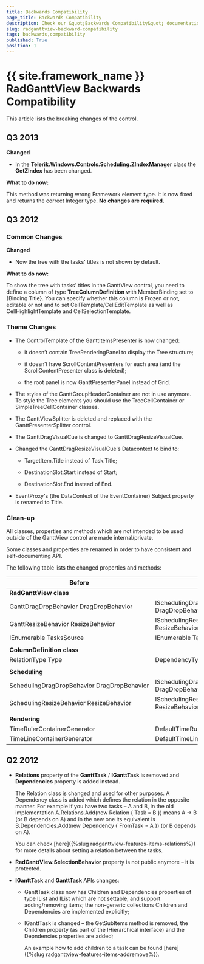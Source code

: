 ```yaml
---
title: Backwards Compatibility
page_title: Backwards Compatibility
description: Check our &quot;Backwards Compatibility&quot; documentation article for the RadGanttView {{ site.framework_name }} control.
slug: radganttview-backward-compatibility
tags: backwards,compatibility
published: True
position: 1
---
```


# {{ site.framework_name }} RadGanttView Backwards Compatibility

This article lists the breaking changes of the control.

## Q3 2013

__Changed__

* In the __Telerik.Windows.Controls.Scheduling.ZIndexManager__ class the __GetZIndex__ has been changed.

__What to do now:__

This method was returning wrong Framework element type. It is now fixed and returns the correct Integer type. __No changes are required.__

## Q3 2012

### Common Changes

__Changed__

* Now the tree with the tasks' titles is not shown by default.  

__What to do now:__

To show the tree with tasks' titles in the GanttView control, you need to define a column of type __TreeColumnDefinition__ with MemberBinding set to {Binding Title}. You can specify whether this column is Frozen or not, editable or not and to set CellTemplate/CellEditTemplate as well as CellHighlightTemplate and CellSelectionTemplate.

### Theme Changes

* The ControlTemplate of the GanttItemsPresenter is now changed:

	* it doesn’t contain TreeRenderingPanel to display the Tree structure;

	* it doesn’t have ScrollContentPresenters for each area (and the ScrollContentPresenter class is deleted);

	* the root panel is now GanttPresenterPanel instead of Grid.

* The styles of the GanttGroupHeaderContainer are not in use anymore. To style the Tree elements you should use the TreeCellContainer or SimpleTreeCellContainer classes.

* The GanttViewSplitter is deleted and replaced with the GanttPresenterSplitter control.

* The GanttDragVisualCue is changed to GanttDragResizeVisualCue.

*   Changed the GanttDragResizeVisualCue's Datacontext to bind to:  

	* TargetItem.Title instead of Task.Title;

	* DestinationSlot.Start instead of Start;

	* DestinationSlot.End instead of End.

* EventProxy's (the DataContext of the EventContainer) Subject property is renamed to Title.

### Clean-up

All classes, properties and methods which are not intended to be used outside of the GanttView control are made internal/private.

Some classes and properties are renamed in order to have consistent and self-documenting API.

The following table lists the changed properties and methods:

Before	|	Now
---	|	---
<b>RadGanttView class<b/>	|	
GanttDragDropBehavior DragDropBehavior	|	ISchedulingDragDropBehavior DragDropBehavior
GanttResizeBehavior ResizeBehavior	|	ISchedulingResizeBehavior ResizeBehavior
IEnumerable TasksSource	|	IEnumerable TasksSource
	|	
<b>ColumnDefinition class<b/>	|	
RelationType Type	|	DependencyType Type
	|	
<b>Scheduling<b/>	|	
SchedulingDragDropBehavior DragDropBehavior	|	ISchedulingDragDropBehavior DragDropBehavior
SchedulingResizeBehavior ResizeBehavior	|	ISchedulingResizeBehavior ResizeBehavior
	|	
<b>Rendering<b/>	|	
TimeRulerContainerGenerator	|	DefaultTimeRulerContainerSelector
TimeLineContainerGenerator	|	DefaultTimeLineContainerSelector

## Q2 2012

* __Relations__ property of the __GanttTask__ / __IGanttTask__ is removed and __Dependencies__ property is added instead.

	The Relation class is changed and used for other purposes. A Dependency class is added which defines the relation in the opposite manner. For example if you have two tasks – A and B, in the old implementation A.Relations.Add(new Relation { Task = B }) means A -> B (or B depends on A) and in the new one its equivalent is B.Dependencies.Add(new Dependency { FromTask = A }) (or B depends on A).

	You can check [here]({%slug radganttview-features-items-relations%}) for more details about setting a relation between the tasks.

* __RadGanttView.SelectionBehavior__ property is not public anymore – it is protected.

* __IGanttTask__ and __GanttTask__ APIs changes:

	* GanttTask class now has Children and Dependencies properties of type IList and IList which are not settable, and support adding/removing items; the non-generic collections Children and Dependencies are implemented explicitly;

	* IGanttTask is changed – the GetSubItems method is removed, the Children property (as part of the IHierarchical interface) and the Depndencies properties are added;

		An example how to add children to a task can be found [here]({%slug radganttview-features-items-addremove%}).